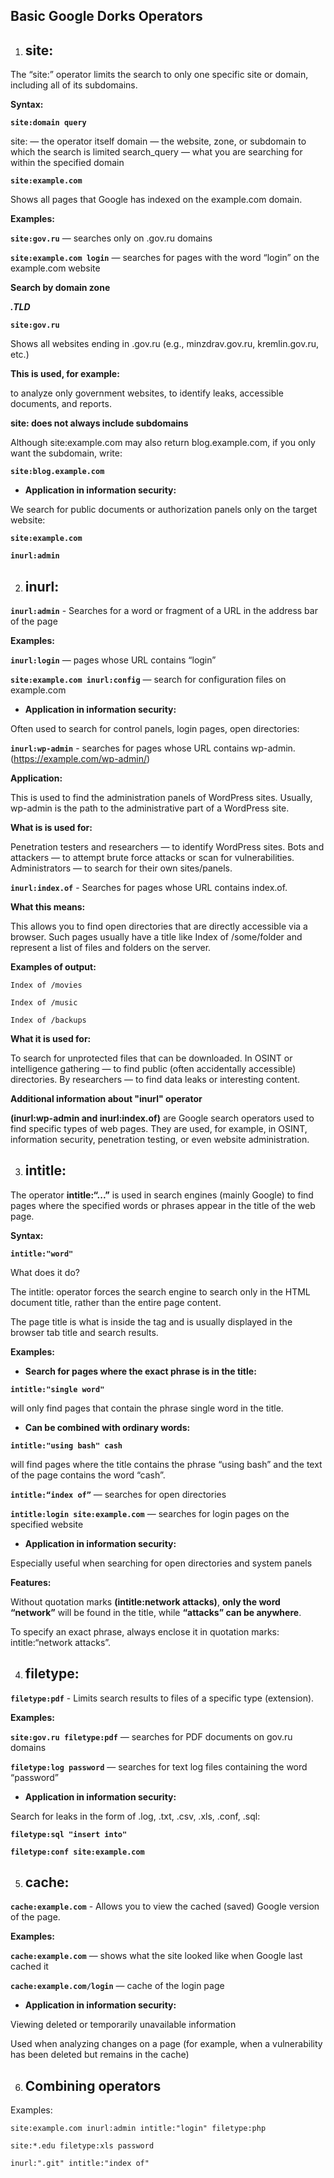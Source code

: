 ## Basic Google Dorks Operators

1. ## site:

The “site:” operator limits the search to only one specific site or domain, including all of its subdomains.

**Syntax:** 

**`site:domain query`**

site: — the operator itself
domain — the website, zone, or subdomain to which the search is limited
search_query — what you are searching for within the specified domain

**`site:example.com`**

Shows all pages that Google has indexed on the example.com domain.

**Examples:**

**`site:gov.ru`** — searches only on .gov.ru domains

**`site:example.com login`** — searches for pages with the word “login” on the example.com website

**Search by domain zone**

**_.TLD_**

**`site:gov.ru`** 

Shows all websites ending in .gov.ru (e.g., minzdrav.gov.ru, kremlin.gov.ru, etc.)

**This is used, for example:**

to analyze only government websites,
to identify leaks, accessible documents, and reports.

**site: does not always include subdomains**

Although site:example.com may also return blog.example.com, if you only want the subdomain, write:

**`site:blog.example.com`**

- **Application in information security:**

We search for public documents or authorization panels only on the target website:

**`site:example.com`** 

**`inurl:admin`**


2. ## inurl:
**`inurl:admin`** - Searches for a word or fragment of a URL in the address bar of the page

**Examples:**

**`inurl:login`** — pages whose URL contains “login”

**`site:example.com inurl:config`**  — search for configuration files on example.com

- **Application in information security:**

Often used to search for control panels, login pages, open directories:

**`inurl:wp-admin`** - searches for pages whose URL contains wp-admin. (https://example.com/wp-admin/)

**Application:**

This is used to find the administration panels of WordPress sites. Usually, wp-admin is the path to the administrative part of a WordPress site.

**What is is used for:**

Penetration testers and researchers — to identify WordPress sites.
Bots and attackers — to attempt brute force attacks or scan for vulnerabilities.
Administrators — to search for their own sites/panels.

**`inurl:index.of`** - Searches for pages whose URL contains index.of.

**What this means:**

This allows you to find open directories that are directly accessible via a browser. Such pages usually have a title like Index of /some/folder and represent a list of files and folders on the server.

**Examples of output:**

`Index of /movies`

`Index of /music`

`Index of /backups`

**What it is used for:**

To search for unprotected files that can be downloaded.
In OSINT or intelligence gathering — to find public (often accidentally accessible) directories.
By researchers — to find data leaks or interesting content.


**Additional information about "inurl" operator**

**(inurl:wp-admin and inurl:index.of)** are Google search operators used to find specific types of web pages. They are used, for example, in OSINT, information security, penetration testing, or even website administration.


3. ## intitle:

The operator **intitle:“...”** is used in search engines (mainly Google) to find pages where the specified words or phrases appear in the title of the web page.

**Syntax:**

**`intitle:"word"`**

What does it do?

The intitle: operator forces the search engine to search only in the HTML document title, rather than the entire page content.

The page title is what is inside the <title>...</title> tag and is usually displayed in the browser tab title and search results.

**Examples:**

- **Search for pages where the exact phrase is in the title:**

**`intitle:"single word"`**

will only find pages that contain the phrase single word in the title.

- **Can be combined with ordinary words:**

**`intitle:"using bash" cash`**

will find pages where the title contains the phrase “using bash” and the text of the page contains the word “cash”.

**`intitle:“index of”`** — searches for open directories

**`intitle:login site:example.com`** — searches for login pages on the specified website

- **Application in information security:**

Especially useful when searching for open directories and system panels

**Features:**

Without quotation marks **(intitle:network attacks)**, **only the word “network”** will be found in the title, while **“attacks” can be anywhere**.

To specify an exact phrase, always enclose it in quotation marks: intitle:“network attacks”.


4. ## filetype:
**`filetype:pdf`** - Limits search results to files of a specific type (extension).

**Examples:**

**`site:gov.ru filetype:pdf`** — searches for PDF documents on gov.ru domains

**`filetype:log password`** — searches for text log files containing the word “password”

- **Application in information security:**

Search for leaks in the form of .log, .txt, .csv, .xls, .conf, .sql:

**`filetype:sql "insert into"`**

**`filetype:conf site:example.com`**


5. ## cache:
**`cache:example.com`** - Allows you to view the cached (saved) Google version of the page.

**Examples:**

**`cache:example.com`** — shows what the site looked like when Google last cached it

**`cache:example.com/login`** — cache of the login page

- **Application in information security:**

Viewing deleted or temporarily unavailable information

Used when analyzing changes on a page (for example, when a vulnerability has been deleted but remains in the cache)

6. ## Combining operators
Examples:

```Dorks
site:example.com inurl:admin intitle:"login" filetype:php

site:*.edu filetype:xls password

inurl:".git" intitle:"index of"


